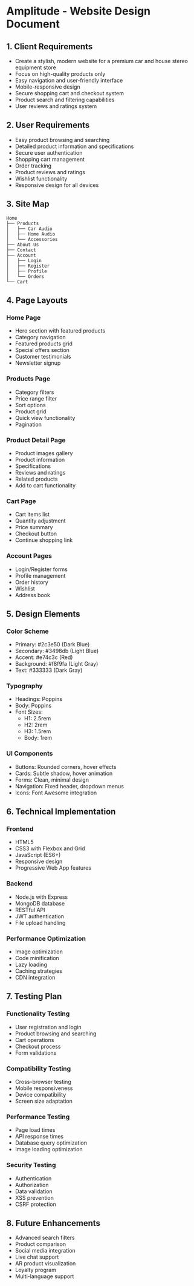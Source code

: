 # Amplitude - Website Design Document

## 1. Client Requirements
- Create a stylish, modern website for a premium car and house stereo equipment store
- Focus on high-quality products only
- Easy navigation and user-friendly interface
- Mobile-responsive design
- Secure shopping cart and checkout system
- Product search and filtering capabilities
- User reviews and ratings system

## 2. User Requirements
- Easy product browsing and searching
- Detailed product information and specifications
- Secure user authentication
- Shopping cart management
- Order tracking
- Product reviews and ratings
- Wishlist functionality
- Responsive design for all devices

## 3. Site Map
```
Home
├── Products
│   ├── Car Audio
│   ├── Home Audio
│   └── Accessories
├── About Us
├── Contact
├── Account
│   ├── Login
│   ├── Register
│   ├── Profile
│   └── Orders
└── Cart
```

## 4. Page Layouts

### Home Page
- Hero section with featured products
- Category navigation
- Featured products grid
- Special offers section
- Customer testimonials
- Newsletter signup

### Products Page
- Category filters
- Price range filter
- Sort options
- Product grid
- Quick view functionality
- Pagination

### Product Detail Page
- Product images gallery
- Product information
- Specifications
- Reviews and ratings
- Related products
- Add to cart functionality

### Cart Page
- Cart items list
- Quantity adjustment
- Price summary
- Checkout button
- Continue shopping link

### Account Pages
- Login/Register forms
- Profile management
- Order history
- Wishlist
- Address book

## 5. Design Elements

### Color Scheme
- Primary: #2c3e50 (Dark Blue)
- Secondary: #3498db (Light Blue)
- Accent: #e74c3c (Red)
- Background: #f8f9fa (Light Gray)
- Text: #333333 (Dark Gray)

### Typography
- Headings: Poppins
- Body: Poppins
- Font Sizes:
  - H1: 2.5rem
  - H2: 2rem
  - H3: 1.5rem
  - Body: 1rem

### UI Components
- Buttons: Rounded corners, hover effects
- Cards: Subtle shadow, hover animation
- Forms: Clean, minimal design
- Navigation: Fixed header, dropdown menus
- Icons: Font Awesome integration

## 6. Technical Implementation

### Frontend
- HTML5
- CSS3 with Flexbox and Grid
- JavaScript (ES6+)
- Responsive design
- Progressive Web App features

### Backend
- Node.js with Express
- MongoDB database
- RESTful API
- JWT authentication
- File upload handling

### Performance Optimization
- Image optimization
- Code minification
- Lazy loading
- Caching strategies
- CDN integration

## 7. Testing Plan

### Functionality Testing
- User registration and login
- Product browsing and searching
- Cart operations
- Checkout process
- Form validations

### Compatibility Testing
- Cross-browser testing
- Mobile responsiveness
- Device compatibility
- Screen size adaptation

### Performance Testing
- Page load times
- API response times
- Database query optimization
- Image loading optimization

### Security Testing
- Authentication
- Authorization
- Data validation
- XSS prevention
- CSRF protection

## 8. Future Enhancements
- Advanced search filters
- Product comparison
- Social media integration
- Live chat support
- AR product visualization
- Loyalty program
- Multi-language support 
